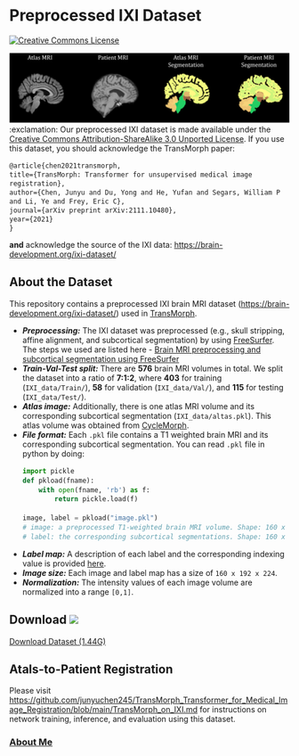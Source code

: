 # Preprocessed IXI Dataset
<a rel="license" href="http://creativecommons.org/licenses/by-sa/3.0/"><img alt="Creative Commons License" style="border-width:0" src="https://i.creativecommons.org/l/by-sa/3.0/88x31.png" /></a>

<img src="https://github.com/junyuchen245/Preprocessed_IXI_Dataset/blob/main/IXI_dataset.jpg" width="1000"/>
:exclamation: Our preprocessed IXI dataset is made available under the <a rel="license" href="http://creativecommons.org/licenses/by-sa/3.0/">Creative Commons Attribution-ShareAlike 3.0 Unported License</a>. If you use this dataset, you should acknowledge the TransMorph paper:

    @article{chen2021transmorph,
    title={TransMorph: Transformer for unsupervised medical image registration},
    author={Chen, Junyu and Du, Yong and He, Yufan and Segars, William P and Li, Ye and Frey, Eric C},
    journal={arXiv preprint arXiv:2111.10480},
    year={2021}
    }

**and** acknowledge the source of the IXI data: https://brain-development.org/ixi-dataset/ 
## About the Dataset
This repository contains a preprocessed IXI brain MRI dataset (https://brain-development.org/ixi-dataset/) used in [TransMorph](https://github.com/junyuchen245/TransMorph_Transformer_for_Medical_Image_Registration).

- ***Preprocessing:*** The IXI dataset was preprocessed (e.g., skull stripping, affine alignment, and subcortical segmentation) by using [FreeSurfer](https://surfer.nmr.mgh.harvard.edu/fswiki). The steps we used are listed here - <a href="https://github.com/junyuchen245/Preprocessed_IXI_Dataset/blob/main/PreprocessingMRI.md">Brain MRI preprocessing and subcortical segmentation using FreeSurfer</a>
- ***Train-Val-Test split:*** There are **576** brain MRI volumes in total. We split the dataset into a ratio of **7:1:2**, where **403** for training (`IXI_data/Train/`), **58** for validation (`IXI_data/Val/`), and **115** for testing (`IXI_data/Test/`).
- ***Atlas image:*** Additionally, there is one atlas MRI volume and its corresponding subcortical segmentation (`IXI_data/altas.pkl`). This atlas volume was obtained from [CycleMorph](https://github.com/boahK/MEDIA_CycleMorph).
- ***File format:*** Each `.pkl` file contains a T1 weighted brain MRI and its corresponding subcortical segmentation. You can read `.pkl` file in python by doing:
  ```python
  import pickle
  def pkload(fname):
      with open(fname, 'rb') as f:
          return pickle.load(f)

  image, label = pkload("image.pkl")
  # image: a preprocessed T1-weighted brain MRI volume. Shape: 160 x 192 x 224 Intensity: [0,1]
  # label: the corresponding subcortical segmentations. Shape: 160 x 192 x 224
  ```
- ***Label map:*** A description of each label and the corresponding indexing value is provided [here](https://github.com/junyuchen245/Preprocessed_IXI_Dataset/blob/main/label_info.txt).
- ***Image size:*** Each image and label map has a size of `160 x 192 x 224`.
- ***Normalization:*** The intensity values of each image volume are normalized into a range `[0,1]`.
## Download [<img src="https://github.com/junyuchen245/junyuchen245.github.io/blob/master/images/down_arrow.gif" width="30px">](https://drive.google.com/uc?export=download&id=1-VQewCVNj5eTtc3eQGhTM2yXBQmgm8Ol)
[Download Dataset (1.44G)](https://drive.google.com/uc?export=download&id=1-VQewCVNj5eTtc3eQGhTM2yXBQmgm8Ol)

## Atals-to-Patient Registration
Please visit https://github.com/junyuchen245/TransMorph_Transformer_for_Medical_Image_Registration/blob/main/TransMorph_on_IXI.md for instructions on network training, inference, and evaluation using this dataset.

### <a href="https://junyuchen245.github.io"> About Me</a>

